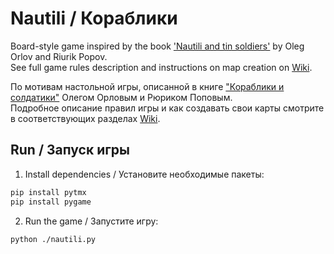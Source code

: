 Nautili / Кораблики
===================

Board-style game inspired by the book ['Nautili and tin soldiers'](http://www.livelib.ru/book/1000541123) by Oleg Orlov and Riurik Popov.  
See full game rules description and instructions on map creation on [Wiki](https://github.com/aikikode/nautili/wiki).

По мотивам настольной игры, описанной в книге ["Кораблики и солдатики"](http://www.livelib.ru/book/1000541123) Олегом Орловым и Рюриком Поповым.  
Подробное описание правил игры и как создавать свои карты смотрите в соответствующих разделах [Wiki](https://github.com/aikikode/nautili/wiki).

Run / Запуск игры
-----------------

1. Install dependencies / Установите необходимые пакеты:  
```bash
pip install pytmx
pip install pygame
```

2. Run the game / Запустите игру:  
```bash
python ./nautili.py
```
